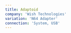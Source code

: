 ```yaml
---
title: Adaptoid
company: 'Wish Technologies'
variation: 'N64 Adapter'
connection: 'System, USB'
---
```


